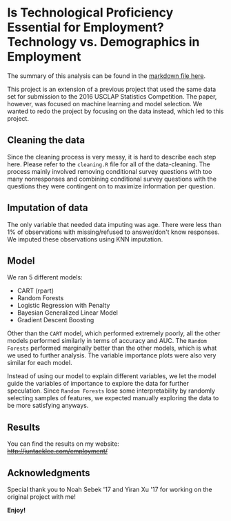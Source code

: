 # Is Technological Proficiency Essential for Employment? Technology vs. Demographics in Employment

The summary of this analysis can be found in the [markdown file here](2017-04-08-employment.markdown).

This project is an extension of a previous project that used the same data set for submission to the 2016 USCLAP Statistics Competition. The paper, however, was focused on machine learning and model selection. We wanted to redo the project by focusing on the data instead, which led to this project.  

## Cleaning the data  
Since the cleaning process is very messy, it is hard to describe each step here. Please refer to the `cleaning.R` file for all of the data-cleaning. The process mainly involved removing conditional survey questions with too many nonresponses and combining conditional survey questions with the questions they were contingent on to maximize information per question.  

## Imputation of data  
The only variable that needed data imputing was age. There were less than 1% of observations with missing/refused to answer/don't know responses. We imputed these observations using KNN imputation.  

## Model  
We ran 5 different models:
* CART (rpart)  
* Random Forests  
* Logistic Regression with Penalty  
* Bayesian Generalized Linear Model  
* Gradient Descent Boosting  

Other than the `CART` model, which performed extremely poorly, all the other models performed similarly in terms of accuracy and AUC. The `Random Forests` performed marginally better than the other models, which is what we used to further analysis. The variable importance plots were also very similar for each model.  

Instead of using our model to explain different variables, we let the model guide the variables of importance to explore the data for further speculation. Since `Random Forests` lose some interpretability by randomly selecting samples of features, we expected manually exploring the data to be more satisfying anyways.  

## Results  
You can find the results on my website:  
<s>http://juntaeklee.com/employment/</s>

## Acknowledgments  
Special thank you to Noah Sebek '17 and Yiran Xu '17 for working on the original project with me!

**Enjoy!**
